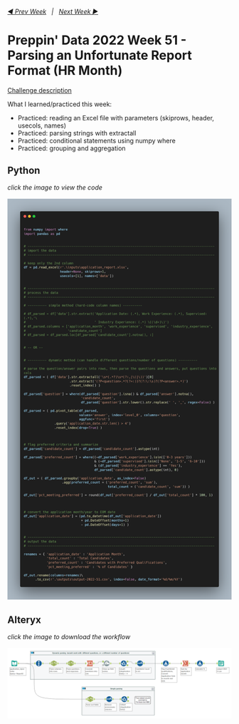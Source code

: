 <h6><a href="..\preppin-data-2022-50\README.md">◀  Prev Week</a>&nbsp;&nbsp;&nbsp;|&nbsp;&nbsp;&nbsp;<a href="..\preppin-data-2022-52\README.md">Next Week  ▶</a></h6>

# Preppin' Data 2022 Week 51 - Parsing an Unfortunate Report Format (HR Month)

[Challenge description](https://preppindata.blogspot.com/2022/12/2022-week-51-parsing-unfortunate-report.html)

What I learned/practiced this week:
* Practiced: reading an Excel file with parameters (skiprows, header, usecols, names)
* Practiced: parsing strings with extractall
* Practiced: conditional statements using numpy where
* Practiced: grouping and aggregation

## Python
<i>click the image to view the code</i><br>
<br>
<a href="preppin-data-2022-51.py">
<img src="img-python-code-2022-51.png?raw=true" alt="Python code">
</a>

## Alteryx
<i>click the image to download the workflow</i><br>
<br>
<a href="preppin-data-2022-51.yxzp">
<img src="img-alteryx-2022-51.png?raw=true" alt="Alteryx workflow">
</a>
